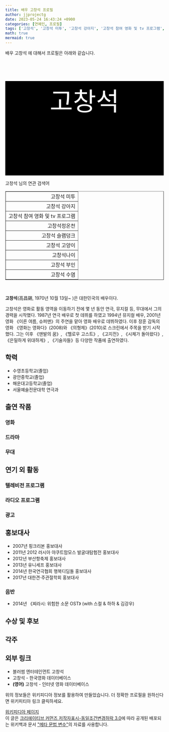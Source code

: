 ```yaml
---
title: 배우 고창석 프로필
author: jjprojectg
date: 2023-05-24 16:43:24 +0900
categories: [연예인, 프로필]
tags: ['고창석', '고창석 미투', '고창석 강아지', '고창석 참여 영화 및 tv 프로그램', '고창석정온천', '고창석 슬램덩크', '고창석 고양이', '고창석나이', '고창석 부인', '고창석 수염']
math: true
mermaid: true
---
```


<p>
배우 고창석 에 대해서  프로필은 아래와 같습니다. 
</p>
<div class="textimage_container" style="background-color:black ; width:100%; height:300px; ">
  <p style=" color: white; text-align: center;font-size:80">고창석</p>
</div>
<p>
 고창석 님의 연관 검색어
</p>
<table  border="1" class="dataframe"> <tr style="text-align: right;"> <td> 고창석 미투 </td></tr> <tr style="text-align: right;"> <td> 고창석 강아지 </td></tr> <tr style="text-align: right;"> <td> 고창석 참여 영화 및 tv 프로그램 </td></tr> <tr style="text-align: right;"> <td> 고창석정온천 </td></tr> <tr style="text-align: right;"> <td> 고창석 슬램덩크 </td></tr> <tr style="text-align: right;"> <td> 고창석 고양이 </td></tr> <tr style="text-align: right;"> <td> 고창석나이 </td></tr> <tr style="text-align: right;"> <td> 고창석 부인 </td></tr> <tr style="text-align: right;"> <td> 고창석 수염 </td></tr></table>
<br />
<p><span></span>
</p>
<p><b>고창석</b>(高昌錫, 1970년 10월 13일~ )은 대한민국의 배우이다.
</p><p>고창석은 영화로 활동 영역을 이동하기 전에 몇 년 동안 연극, 뮤지컬 등, 무대에서 그의 경력을 시작했다. 1987년 연극 배우로 첫 데뷔를 하였고 1994년 뮤지컬 배우, 2001년 영화 《이른 여름, 슈퍼맨》의 주연을 맡아 영화 배우로 데뷔하였다. 이후 장훈 감독의 영화 《영화는 영화다》(2008)와 《의형제》(2010)로 스크린에서 주목을 받기 시작했다. 그는 이후 《맨발의 꿈》, 《헬로우 고스트》, 《고지전》, 《시체가 돌아왔다》, 《은밀하게 위대하게》, 《기술자들》등 다양한 작품에 출연하였다.</p>

<h2>학력</h2>
<ul><li>수영초등학교(졸업)</li>
<li>광안중학교(졸업)</li>
<li>해운대고등학교(졸업)</li>
<li>서울예술전문대학 연극과</li></ul>

<h2>출연 작품</h2>
<h3>영화</h3>
<h3>드라마</h3>
<h3>무대</h3>
<h2>연기 외 활동</h2>
<h3>텔레비전 프로그램</h3>
<h3>라디오 프로그램</h3>
<h3>광고</h3>
<h2>홍보대사</h2>
<ul><li>2007년 핑크리본 홍보대사</li>
<li>2011년 2012 러시아 야쿠트맘모스 발굴대탐험전 홍보대사</li>
<li>2012년 부산항축제 홍보대사</li>
<li>2013년 유니세프 홍보대사</li>
<li>2014년 한국연극협회 행복디딤돌 홍보대사</li>
<li>2017년 대한견·주관절학회 홍보대사</li></ul>

<h3>음반</h3>
<ul><li>2014년 《찌라시: 위험한 소문 OST》 (with 스컬 &amp; 하하 &amp; 김강우)</li></ul>

<h2>수상 및 후보</h2>
<h2>각주</h2>
<h2>외부 링크</h2>
<ul><li>블러썸 엔터테인먼트 고창석</li>
<li>고창석 - 한국영화 데이터베이스 </li>
<li><b><span title="언어: 영어">(영어)</span></b> 고창석 - 인터넷 영화 데이터베이스 </li></ul>
<p>
위의 정보들은 위키피디아 정보를 활용하여 만들었습니다. 
더 정확한 프로필을 원하신다면 위키피티아 링크 클릭하세요. 
</p>
<a href="https://ko.wikipedia.org/wiki/고창석" >위키피디아 페이지 </a>


<footer>
이 글은 <a href="https://creativecommons.org/licenses/by-sa/3.0/">크리에이티브 커먼즈 저작자표시-동일조건변경허락 3.0</a>에 따라 공개된 배포되는 위키백과 문서 <a href="https://ko.wikipedia.org/wiki/메타_문법_변수">"메타 문법 변수"</a>의 자료를 사용합니다.
</footer>
